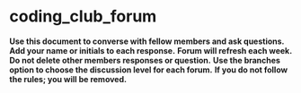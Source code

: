 # coding_club_forum
**Use this document to converse with fellow members and ask questions.**
**Add your name or initials to each response.**
**Forum will refresh each week.**
**Do not delete other members responses or question.**
**Use the branches option to choose the discussion level for each forum.**
**If you do not follow the rules; you will be removed.**
